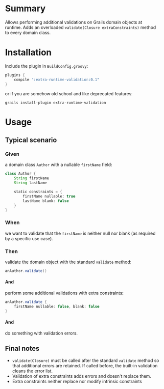 # Summary
Allows performing additional validations on Grails domain objects at runtime. Adds an overloaded ``validate(Closure extraConstraints)`` method to every domain class.

# Installation
Include the plugin in ``BuildConfig.groovy``:

```groovy
plugins {
    compile ":extra-runtime-validation:0.1"
}
```
or if you are somehow old school and like deprecated features:

```
grails install-plugin extra-runtime-validation
```

# Usage

## Typical scenario

### Given 
a domain class ``Author`` with a nullable ``firstName`` field:

```groovy
class Author {
    String firstName
    String lastName

    static constraints = {
        firstName nullable: true
        lastName blank: false
    }
}
```

### When
we want to validate that the ``firstName`` is neither null nor blank (as required by a specific use case).

### Then

validate the domain object with the standard ``validate`` method:

```groovy
anAuthor.validate()
```

#### And
perform some additional validations with extra constraints:

```groovy
anAuthor.validate {
	firstName nullable: false, blank: false
}
```

#### And
do something with validation errors.

## Final notes

* ``validate(Closure)`` must be called after the standard ``validate`` method so that additional errors are retained. If called before, the built-in validation cleans the error list.
* Validation of extra constraints adds errors and doesn't replace them.
* Extra constraints neither replace nor modify intrinsic constraints